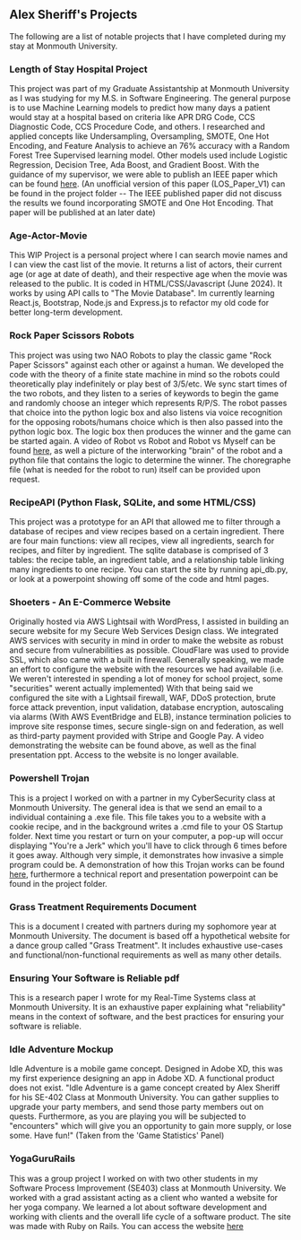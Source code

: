 ## Alex Sheriff's Projects
The following are a list of notable projects that I have completed during my stay at Monmouth University.

### Length of Stay Hospital Project
This project was part of my Graduate Assistantship at Monmouth University as I was studying for my M.S. in Software Engineering. The general purpose is to use Machine Learning models to predict how many days a patient would stay at a hospital based on criteria like APR DRG Code, CCS Diagnostic Code, CCS Procedure Code, and others. I researched and applied concepts like Undersampling, Oversampling, SMOTE, One Hot Encoding, and Feature Analysis to achieve an 76% accuracy with a Random Forest Tree Supervised learning model. Other models used include Logistic Regression, Decision Tree, Ada Boost, and Gradient Boost. With the guidance of my supervisor, we were able to publish an IEEE paper which can be found [here](https://ieeexplore.ieee.org/document/9736254). (An unofficial version of this paper (LOS_Paper_V1) can be found in the project folder -- The IEEE published paper did not discuss the results we found incorporating SMOTE and One Hot Encoding. That paper will be published at an later date)

### Age-Actor-Movie
This WIP Project is a personal project where I can search movie names and I can view the cast list of the movie. It returns a list of actors, their current age (or age at date of death), and their respective age when the movie was released to the public. It is coded in HTML/CSS/Javascript (June 2024). It works by using API calls to "The Movie Database". Im currently learning React.js, Bootstrap, Node.js and Express.js to refactor my old code for better long-term development. 

### Rock Paper Scissors Robots
This project was using two NAO Robots to play the classic game "Rock Paper Scissors" against each other or against a human. We developed the code with the theory of a finite state machine in mind so the robots could theoretically play indefinitely or play best of 3/5/etc. We sync start times of the two robots, and they listen to a series of keywords to begin the game and randomly choose an integer which represents R/P/S. The robot passes that choice into the python logic box and also listens via voice recognition for the opposing robots/humans choice which is then also passed into the python logic box. The logic box then produces the winner and the game can be started again. A video of Robot vs Robot and Robot vs Myself can be found [here](https://youtu.be/zzMOU0Yg3ek), as well a picture of the interworking "brain" of the robot and a python file that contains the logic to determine the winner. The choregraphe file (what is needed for the robot to run) itself can be provided upon request.

### RecipeAPI (Python Flask, SQLite, and some HTML/CSS)
This project was a prototype for an API that allowed me to filter through a database of recipes and view recipes based on a certain ingredient. There are four main functions: view all recipes, view all ingredients, search for recipes, and filter by ingredient. The sqlite database is comprised of 3 tables: the recipe table, an ingredient table, and a relationship table linking many ingredients to one recipe. You can start the site by running api_db.py, or look at a powerpoint showing off some of the code and html pages.

### Shoeters - An E-Commerce Website
Originally hosted via AWS Lightsail with WordPress, I assisted in building an secure website for my Secure Web Services Design class. We integrated AWS services with security in mind in order to make the website as robust and secure from vulnerabilities as possible. CloudFlare was used to provide SSL, which also came with a built in firewall. Generally speaking, we made an effort to configure the website with the resources we had available (i.e. We weren't interested in spending a lot of money for school project, some "securities" werent actually implemented) With that being said we configured the site with a Lightsail firewall, WAF, DDoS protection, brute force attack prevention, input validation, database encryption, autoscaling via alarms (With AWS EventBridge and ELB), instance termination policies to improve site response times, secure single-sign on and federation, as well as third-party payment provided with Stripe and Google Pay. A video demonstrating the website can be found above, as well as the final presentation ppt. Access to the website is no longer available.

### Powershell Trojan
This is a project I worked on with a partner in my CyberSecurity class at Monmouth University. The general idea is that we send an email to a individual containing a .exe file. This file takes you to a website with a cookie recipe, and in the background writes a .cmd file to your OS Startup folder. Next time you restart or turn on your computer, a pop-up will occur displaying "You're a Jerk" which you'll have to click through 6 times before it goes away. Although very simple, it demonstrates how invasive a simple program could be. A demonstration of how this Trojan works can be found [here](https://www.youtube.com/watch?v=YMx90HvHN9Y&feature=emb_logo), furthermore a  technical report and presentation powerpoint can be found in the project folder.

### Grass Treatment Requirements Document
This is a document I created with partners during my sophomore year at Monmouth University. The document is based off a hypothetical website for a dance group called "Grass Treatment". It includes exhaustive use-cases and functional/non-functional requirements as well as many other details. 

### Ensuring Your Software is Reliable pdf
This is a research paper I wrote for my Real-Time Systems class at Monmouth University. It is an exhaustive paper explaining what "reliability" means in the context of software, and the best practices for ensuring your software is reliable.

### Idle Adventure Mockup
Idle Adventure is a mobile game concept. Designed in Adobe XD, this was my first experience designing an app in Adobe XD. A functional product does not exist. "Idle Adventure is a game concept created by Alex Sheriff for his SE-402 Class at Monmouth University. You can gather supplies to upgrade your party members, and send those party members out on quests. Furthermore, as you are playing you will be subjected to "encounters" which will give you an opportunity to gain more supply, or lose some. Have fun!" (Taken from the 'Game Statistics' Panel)

### YogaGuruRails
This was a group project I worked on with two other students in my Software Process Improvement (SE403) class at Monmouth University. We worked with a grad assistant acting as a client who wanted a website for her yoga company. We learned a lot about software development and working with clients and the overall life cycle of a software product. The site was made with Ruby on Rails. You can access the website [here](https://yoga-guru-rails.herokuapp.com/)
